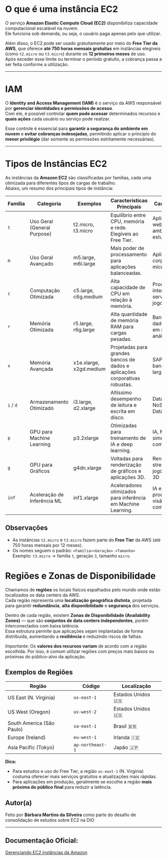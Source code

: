 # O que é uma instância EC2

O serviço **Amazon Elastic Compute Cloud (EC2)** disponibiliza capacidade computacional escalável na nuvem.  
Ele funciona sob demanda, ou seja, o usuário paga apenas pelo que utilizar.  

Além disso, o EC2 pode ser usado gratuitamente por meio do **Free Tier da AWS**, que oferece **até 750 horas mensais gratuitas** em instâncias elegíveis (como `t2.micro` ou `t3.micro`) durante os **12 primeiros meses** de uso.  
Após exceder esse limite ou terminar o período gratuito, a cobrança passa a ser feita conforme a utilização.

****
# IAM

O **Identity and Access Management (IAM)** é o serviço da AWS responsável por **gerenciar identidades e permissões de acesso**.  
Com ele, é possível controlar **quem pode acessar** determinados recursos e **quais ações** cada usuário ou serviço pode realizar.  

Esse controle é essencial para **garantir a segurança do ambiente em nuvem** e **evitar cobranças indesejadas**, permitindo aplicar o princípio do **menor privilégio** (dar somente as permissões estritamente necessárias).


****

# Tipos de Instâncias EC2

As instâncias da **Amazon EC2** são classificadas por famílias, cada uma otimizada para diferentes tipos de cargas de trabalho.  
Abaixo, um resumo dos principais tipos de instância:

| Família | Categoria                    | Exemplos                  |  Características Principais                                                                 |  Casos de Uso                                   |
|------------|----------------------------------|-------------------------------|------------------------------------------------------------------------------------------------|--------------------------------------------------|
| `t`        | Uso Geral (General Purpose)      | t2.micro, t3.micro            | Equilíbrio entre CPU, memória e rede. Elegíveis ao Free Tier.                                  | Aplicações web, dev/teste, ambientes de estudo   |
| `m`        | Uso Geral Avançado              | m5.large, m6i.large           | Mais poder de processamento para aplicações balanceadas.                                       | Aplicações corporativas, microsserviços         |
| `c`        | Computação Otimizada            | c5.large, c6g.medium          | Alta capacidade de CPU em relação à memória.                                                   | Processamento intensivo, servidores de jogos    |
| `r`        | Memória Otimizada               | r5.large, r6g.large           | Alta quantidade de memória RAM para cargas pesadas.                                           | Bancos de dados, cache em memória, análise      |
| `x`        | Memória Avançada                | x1e.xlarge, x2gd.medium       | Projetadas para grandes bancos de dados e aplicações corporativas robustas.                    | SAP HANA, bancos em larga escala                |
| `i` / `d`  | Armazenamento Otimizado         | i3.large, d2.xlarge           | Altíssimo desempenho de leitura e escrita em disco.                                           | Data lakes, NoSQL, Big Data                     |
| `p`        | GPU para Machine Learning       | p3.2xlarge                    | Otimizadas para treinamento de IA e deep learning.                                            | IA, ML, simulações complexas                    |
| `g`        | GPU para Gráficos               | g4dn.xlarge                   | Voltadas para renderização de gráficos e aplicações 3D.                                       | Renderização, streaming de jogos, design 3D     |
| `inf`      | Aceleração de Inferência ML     | inf1.xlarge                   | Aceleradores otimizados para inferência em Machine Learning.                                  | IA em produção, NLP, visão computacional        |

##  Observações
- As instâncias `t2.micro` e `t3.micro` fazem parte do **Free Tier** da AWS (até 750 horas mensais por 12 meses).
- Os nomes seguem o padrão: `<Família><Geração>.<Tamanho>`  
  Exemplo: `t3.micro` → família `t`, geração `3`, tamanho `micro`.

# Regiões e Zonas de Disponibilidade

Chamamos de **regiões** os locais físicos espalhados pelo mundo onde estão localizados os data centers da AWS.  
Cada região representa uma **localização geográfica distinta**, projetada para garantir **redundância**, **alta disponibilidade** e **segurança** dos serviços.

Dentro de cada região, existem **Zonas de Disponibilidade (Availability Zones)** — que são **conjuntos de data centers independentes**, porém interconectados com baixa latência.  
Essa estrutura permite que aplicações sejam implantadas de forma distribuída, aumentando a **resiliência** e reduzindo riscos de falhas.

*Importante:* Os **valores dos recursos variam** de acordo com a região escolhida. Por isso, é comum utilizar regiões com preços mais baixos ou próximas do público-alvo da aplicação.

## Exemplos de Regiões
| Região                  | Código         | Localização                |
|--------------------------|---------------|----------------------------|
| US East (N. Virginia)    | `us-east-1`   | Estados Unidos 🇺🇸          |
| US West (Oregon)         | `us-west-2`   | Estados Unidos 🇺🇸          |
| South America (São Paulo)| `sa-east-1`   | Brasil 🇧🇷                 |
| Europe (Ireland)        | `eu-west-1`   | Irlanda 🇮🇪                |
| Asia Pacific (Tokyo)     | `ap-northeast-1` | Japão 🇯🇵               |

**Dica:**  
- Para estudos e uso do Free Tier, a região `us-east-1` (N. Virginia) costuma oferecer mais serviços gratuitos e atualizações mais rápidas.  
- Para aplicações em produção, geralmente se escolhe a região **mais próxima do público final** para reduzir a latência.

## Autor(a)
Feito por **Bárbara Martins da Silveira** como parte do desafio de consolidação de estudos sobre EC2 na DIO

***

## Documentação Oficial:

[Gerenciando EC2 instâncias da Amazon](https://docs.aws.amazon.com/pt_br/toolkit-for-visual-studio/latest/user-guide/tkv-ec2-ami.html)

